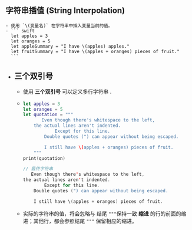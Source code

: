 ## 字符串插值 (String Interpolation)
	- 使用 `\(变量名)` 在字符串中插入变量当前的值。
	- ``` swift
	  let apples = 3
	  let oranges = 5
	  let appleSummary = "I have \(apples) apples."
	  let fruitSummary = "I have \(apples + oranges) pieces of fruit."
	  ```
- ## 三个双引号
	- 使用 **三个双引号** 可以定义多行字符串 .
	- ``` swift
	  let apples = 3
	  let oranges = 5
	  let quotation = """
	         Even though there's whitespace to the left,
	      the actual lines aren't indented.
	              Except for this line.
	          Double quotes (") can appear without being escaped.
	  
	          I still have \(apples + oranges) pieces of fruit.
	      """
	  print(quotation)
	  
	  // 最终字符串
	     Even though there's whitespace to the left,
	  the actual lines aren't indented.
	          Except for this line.
	      Double quotes (") can appear without being escaped.
	  
	      I still have \(apples + oranges) pieces of fruit.
	  ```
	- 实际的字符串的值，将会忽略与 结尾 `"""`保持一致 **缩进** 的行的前面的缩进；其他行，都会参照结尾 `"""` 保留相应的缩进。